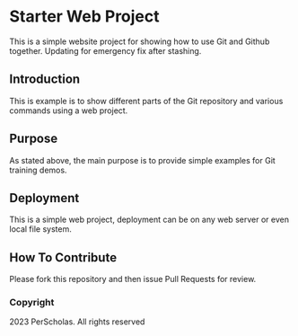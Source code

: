 # Starter Web Project

This is a simple website project for showing how to use Git and Github together. Updating for emergency fix after stashing.
## Introduction

This is example is to show different parts of the Git repository and various commands using a web project.

## Purpose

As stated above, the main purpose is to provide simple examples for Git training demos.

## Deployment

This is a simple web project, deployment can be on any web server or even local file system.

## How To Contribute 

Please fork this repository and then issue Pull Requests for review.

### Copyright 
2023 PerScholas. All rights reserved